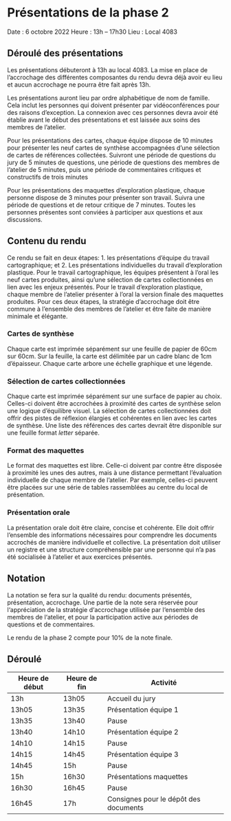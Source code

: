 # Présentations de la phase 2

Date : 6 octobre 2022
Heure : 13h – 17h30
Lieu : Local 4083

## Déroulé des présentations

Les présentations débuteront à 13h au local 4083. La mise en place de l’accrochage des différentes composantes du rendu devra déjà avoir eu lieu et aucun accrochage ne pourra être fait après 13h.

Les présentations auront lieu par ordre alphabétique de nom de famille. Cela inclut les personnes qui doivent présenter par vidéoconférences pour des raisons d’exception. La connexion avec ces personnes devra avoir été établie avant le début des présentations et est laissée aux soins des membres de l’atelier.

Pour les présentations des cartes, chaque équipe dispose de 10 minutes pour présenter les neuf cartes de synthèse accompagnées d’une sélection de cartes de références collectées. Suivront une période de questions du jury de 5 minutes de questions, une période de questions des membres de l’atelier de 5 minutes, puis une période de commentaires critiques et constructifs de trois minutes

Pour les présentations des maquettes d’exploration plastique, chaque personne dispose de 3 minutes pour présenter son travail. Suivra une période de questions et de retour critique de 7 minutes. Toutes les personnes présentes sont conviées à participer aux questions et aux discussions.

## Contenu du rendu
Ce rendu se fait en deux étapes: 1. les présentations d’équipe du travail cartographique; et 2. Les présentations individuelles du travail d’exploration plastique. Pour le travail cartographique, les équipes présentent à l’oral les neuf cartes produites, ainsi qu’une sélection de cartes collectionnées en lien avec les enjeux présentés. Pour le travail d’exploration plastique, chaque membre de l’atelier présenter à l’oral la version finale des maquettes produites. Pour ces deux étapes, la stratégie d’accrochage doit être commune à l’ensemble des membres de l’atelier et être faite de manière minimale et élégante.

### Cartes de synthèse
Chaque carte est imprimée séparément sur une feuille de papier de 60cm sur 60cm. Sur la feuille, la carte est délimitée par un cadre blanc de 1cm d’épaisseur. Chaque carte arbore une échelle graphique et une légende.

### Sélection de cartes collectionnées
Chaque carte est imprimée séparément sur une surface de papier au choix. Celles-ci doivent être accrochées à proximité des cartes de synthèse selon une logique d’équilibre visuel. La sélection de cartes collectionnées doit offrir des pistes de réflexion élargies et cohérentes en lien avec les cartes de synthèse. Une liste des références des cartes devrait être disponible sur une feuille format *letter* séparée.

### Format des maquettes
Le format des maquettes est libre. Celle-ci doivent par contre être disposée à proximité les unes des autres, mais à une distance permettant l’évaluation individuelle de chaque membre de l’atelier. Par exemple, celles-ci peuvent être placées sur une série de tables rassemblées au centre du local de présentation.

### Présentation orale

La présentation orale doit être claire, concise et cohérente. Elle doit offrir l’ensemble des informations nécessaires pour comprendre les documents accrochés de manière individuelle et collective. La présentation doit utiliser un registre et une structure compréhensible par une personne qui n’a pas été socialisée à l’atelier et aux exercices présentés.

## Notation
La notation se fera sur la qualité du rendu: documents présentés, présentation, accrochage. Une partie de la note sera réservée pour l‘appréciation de la stratégie d‘accrochage utilisée par l‘ensemble des membres de l‘atelier, et pour la participation active aux périodes de questions et de commentaires.

Le rendu de la phase 2 compte pour 10% de la note finale.

## Déroulé

| Heure de début | Heure de fin | Activité |
|-------|-----|----------|
| 13h   |13h05| Accueil du jury |
| 13h05 | 13h35 | Présentation équipe 1 |
| 13h35 | 13h40 | Pause |
| 13h40 | 14h10 | Présentation équipe 2 |
| 14h10 | 14h15 | Pause |
| 14h15 | 14h45 | Présentation équipe 3 |
| 14h45 | 15h | Pause |
| 15h | 16h30 | Présentations maquettes |
| 16h30 | 16h45 | Pause |
| 16h45 | 17h | Consignes pour le dépôt des documents |